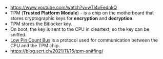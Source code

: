 - https://www.youtube.com/watch?v=wTl4vEednkQ
- TPM (**Trusted Platform Module**) - is a chip on the motherboard that stores cryptographic keys for **encryption** and **decryption**.
- TPM stores the Bitlocker key.
- On boot, the key is sent to the CPU in cleartext, so the key can be sniffed.
- [Low Pin Count Bus](https://en.wikipedia.org/wiki/Low_Pin_Count) is a protocol used for communication between the CPU and the TPM chip.
- https://blog.scrt.ch/2021/11/15/tpm-sniffing/